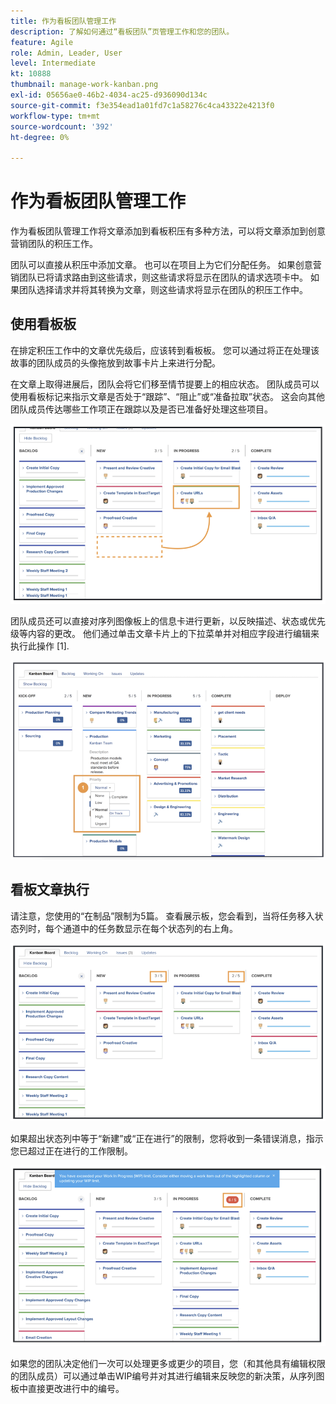 ```yaml
---
title: 作为看板团队管理工作
description: 了解如何通过“看板团队”页管理工作和您的团队。
feature: Agile
role: Admin, Leader, User
level: Intermediate
kt: 10888
thumbnail: manage-work-kanban.png
exl-id: 05656ae0-46b2-4034-ac25-d936090d134c
source-git-commit: f3e354ead1a01fd7c1a58276c4ca43322e4213f0
workflow-type: tm+mt
source-wordcount: '392'
ht-degree: 0%

---
```


# 作为看板团队管理工作

作为看板团队管理工作将文章添加到看板积压有多种方法，可以将文章添加到创意营销团队的积压工作。

团队可以直接从积压中添加文章。
也可以在项目上为它们分配任务。 如果创意营销团队已将请求路由到这些请求，则这些请求将显示在团队的请求选项卡中。 如果团队选择请求并将其转换为文章，则这些请求将显示在团队的积压工作中。


## 使用看板板

在排定积压工作中的文章优先级后，应该转到看板板。 您可以通过将正在处理该故事的团队成员的头像拖放到故事卡片上来进行分配。


在文章上取得进展后，团队会将它们移至情节提要上的相应状态。 团队成员可以使用看板标记来指示文章是否处于“跟踪”、“阻止”或“准备拉取”状态。 这会向其他团队成员传达哪些工作项正在跟踪以及是否已准备好处理这些项目。

![看板卡](assets/kanban-01.png)

团队成员还可以直接对序列图像板上的信息卡进行更新，以反映描述、状态或优先级等内容的更改。 他们通过单击文章卡片上的下拉菜单并对相应字段进行编辑来执行此操作 [1].

![看板卡状态](assets/kanban-02.png)

## 看板文章执行

请注意，您使用的“在制品”限制为5篇。 查看展示板，您会看到，当将任务移入状态列时，每个通道中的任务数显示在每个状态列的右上角。

![看板WIP限制](assets/kanban-03.png)

如果超出状态列中等于“新建”或“正在进行”的限制，您将收到一条错误消息，指示您已超过正在进行的工作限制。

![超出WIP限制](assets/kanban-04.png)

如果您的团队决定他们一次可以处理更多或更少的项目，您（和其他具有编辑权限的团队成员）可以通过单击WIP编号并对其进行编辑来反映您的新决策，从序列图板中直接更改进行中的编号。
